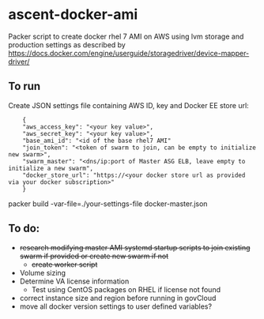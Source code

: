# ascent-docker-ami
Packer script to create docker rhel 7 AMI on AWS using lvm storage and production settings as described by https://docs.docker.com/engine/userguide/storagedriver/device-mapper-driver/

## To run
Create JSON settings file containing AWS ID, key and Docker EE store url:
```
    {
    "aws_access_key": "<your key value>",
    "aws_secret_key": "<your key value>",
    "base_ami_id": "<id of the base rhel7 AMI"
    "join_token": "<token of swarm to join, can be empty to initialize new swarm>",
    "swarm_master": "<dns/ip:port of Master ASG ELB, leave empty to initialize a new swarm",
    "docker_store_url": "https://<your docker store url as provided via your docker subscription>"
    }
```
packer build -var-file=./your-settings-file docker-master.json




## To do:
- ~~research modifying master AMI systemd startup scripts to join existing swarm if provided or create new swarm if not~~
    - ~~create worker script~~
- Volume sizing
- Determine VA license information
    - Test using CentOS packages on RHEL if license not found
- correct instance size and region before running in govCloud
- move all docker version settings to user defined variables?
